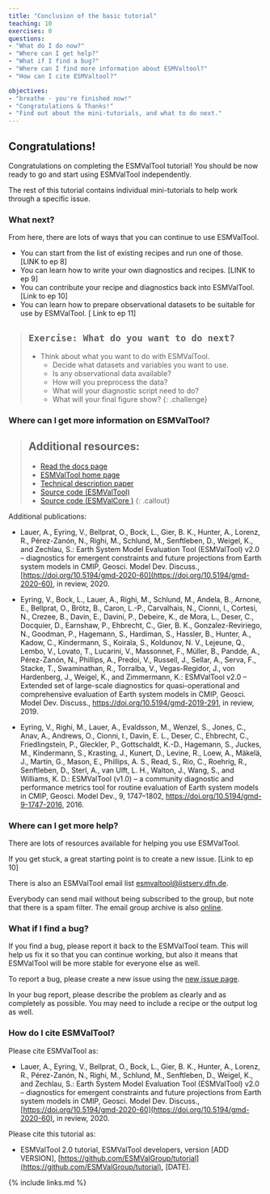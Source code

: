 ```yaml
---
title: "Conclusion of the basic tutorial"
teaching: 10
exercises: 0
questions:
- "What do I do now?"
- "Where can I get help?"
- "What if I find a bug?"
- "Where can I find more information about ESMValtool?"
- "How can I cite ESMValtool?"

objectives:
- "breathe - you're finished now!"
- "Congratulations & Thanks!"
- "Find out about the mini-tutorials, and what to do next."
---
```


## Congratulations!

Congratulations on completing the ESMValTool tutorial! You should be now ready to go and start using ESMValTool independently. 

The rest of this tutorial contains individual mini-tutorials to help work through a specific issue. 


### What next?

From here, there are lots of ways that you can continue to use ESMValTool.

- You can start from the list of existing recipes and run one of those. [LINK to ep 8]
- You can learn how to write your own diagnostics and recipes. [LINK to ep 9]
- You can contribute your recipe and diagnostics back into ESMValTool. [Link to ep 10]
- You can learn how to prepare observational datasets to be suitable for use by ESMValTool. [ Link to ep 11]

> ## `Exercise: What do you want to do next?`
>
> - Think about what you want to do with ESMValTool.
>   - Decide what datasets and variables you want to use.
>   - Is any observational data available?
>   - How will you preprocess the data?
>   - What will your diagnostic script need to do?
>   - What will your final figure show? 
{: .challenge}

### Where can I get more information on ESMValTool?

> ## Additional resources: 
> - [Read the docs page](https://esmvaltool.readthedocs.io/)
> - [ESMValTool home page](https://www.esmvaltool.org/)
> - [Technical description paper](https://doi.org/10.5194/gmd-13-1179-2020)
> - [Source code (ESMValTool)](https://github.com/ESMValGroup/ESMValTool)
> - [Source code (ESMValCore )](https://github.com/ESMValGroup/ESMValCore)
{: .callout}


Additional publications:
- Lauer, A., Eyring, V., Bellprat, O., Bock, L., Gier, B. K., Hunter, A., Lorenz, R., 
  Pérez-Zanón, N., Righi, M., Schlund, M., Senftleben, D., Weigel, K., and Zechlau, S.:
Earth System Model Evaluation Tool (ESMValTool) v2.0 – diagnostics
for emergent constraints and future projections from Earth system models in CMIP,
Geosci. Model Dev. Discuss.,
[https://doi.org/10.5194/gmd-2020-60](https://doi.org/10.5194/gmd-2020-60), in review, 2020.

- Eyring, V., Bock, L., Lauer, A., Righi, M., Schlund, M., Andela, B., Arnone, E., Bellprat, O., Brötz, B., Caron, L.-P., Carvalhais, N., Cionni, I., Cortesi, N., Crezee, B., Davin, E., Davini, P., Debeire, K., de Mora, L., Deser, C., Docquier, D., Earnshaw, P., Ehbrecht, C., Gier, B. K., Gonzalez-Reviriego, N., Goodman, P., Hagemann, S., Hardiman, S., Hassler, B., Hunter, A., Kadow, C., Kindermann, S., Koirala, S., Koldunov, N. V., Lejeune, Q., Lembo, V., Lovato, T., Lucarini, V., Massonnet, F., Müller, B., Pandde, A., Pérez-Zanón, N., Phillips, A., Predoi, V., Russell, J., Sellar, A., Serva, F., Stacke, T., Swaminathan, R., Torralba, V., Vegas-Regidor, J., von Hardenberg, J., Weigel, K., and Zimmermann, K.: ESMValTool v2.0 – Extended set of large-scale diagnostics for quasi-operational and comprehensive evaluation of Earth system models in CMIP, Geosci. Model Dev. Discuss., https://doi.org/10.5194/gmd-2019-291, in review, 2019.

- Eyring, V., Righi, M., Lauer, A., Evaldsson, M., Wenzel, S., Jones, C., Anav, A., Andrews, O., Cionni, I., Davin, E. L., Deser, C., Ehbrecht, C., Friedlingstein, P., Gleckler, P., Gottschaldt, K.-D., Hagemann, S., Juckes, M., Kindermann, S., Krasting, J., Kunert, D., Levine, R., Loew, A., Mäkelä, J., Martin, G., Mason, E., Phillips, A. S., Read, S., Rio, C., Roehrig, R., Senftleben, D., Sterl, A., van Ulft, L. H., Walton, J., Wang, S., and Williams, K. D.: ESMValTool (v1.0) – a community diagnostic and performance metrics tool for routine evaluation of Earth system models in CMIP, Geosci. Model Dev., 9, 1747–1802, https://doi.org/10.5194/gmd-9-1747-2016, 2016.


### Where can I get more help?

There are lots of resources available for helping you use ESMValTool. 

If you get stuck, a great starting point is to create a new issue. [Link to ep 10]

There is also an ESMValTool email list [esmvaltool@listserv.dfn.de](mailto:esmvaltool@listserv.dfn.de).

Everybody can send mail without being subscribed to the group, but note that there is a spam filter.
The email group archive is also [online](https://www.listserv.dfn.de/sympa/arc/esmvaltool/2020-06/).


### What if I find a bug? 

If you find a bug, please report it back to the ESMValTool team. 
This will help us fix it so that you can continue working, 
but also it means that ESMValTool will be more stable for everyone else as well. 

To report a bug, please create a new issue using the 
[new issue page](https://github.com/ESMValGroup/ESMValTool/issues/new/choose).

In your bug report, please describe the problem as clearly and as completely as possible. 
You may need to include a recipe or the output log as well.


### How do I cite ESMValTool?

Please cite ESMValTool as:

- Lauer, A., Eyring, V., Bellprat, O., Bock, L., Gier, B. K., Hunter, A., 
  Lorenz, R., Pérez-Zanón, N., Righi, M., Schlund, M., Senftleben, D., 
  Weigel, K., and Zechlau, S.: 
  Earth System Model Evaluation Tool (ESMValTool) v2.0 – diagnostics for 
  emergent constraints and future projections from Earth system models in CMIP, 
  Geosci. Model Dev. Discuss., 
  [https://doi.org/10.5194/gmd-2020-60](https://doi.org/10.5194/gmd-2020-60), 
  in review, 2020.


Please cite this tutorial as:

- ESMValTool 2.0 tutorial, ESMValTool developers, version [ADD VERSION],
  [https://github.com/ESMValGroup/tutorial](https://github.com/ESMValGroup/tutorial),
  [DATE].



{% include links.md %}


